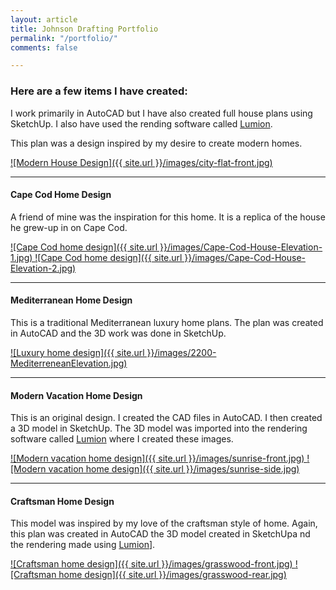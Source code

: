 ```yaml
---
layout: article
title: Johnson Drafting Portfolio
permalink: "/portfolio/"
comments: false

---
```


### Here are a few items I have created:
I work primarily in AutoCAD but I have also created full house plans using SketchUp. I also have used the rending software called [Lumion](https://lumion3d.com/3d-rendering-software.html).

This plan was a design inspired by my desire to create modern homes.

<a href="{{ site.url }}/images/city-flat-front.jpg" data-lightbox="city" data-title="A modern home design.">
    ![Modern House Design]({{ site.url }}/images/city-flat-front.jpg)
</a>

* * * * *

#### Cape Cod Home Design

A friend of mine was the inspiration for this home. It is a replica of the house he grew-up in on Cape Cod. 

<a href="{{ site.url }}/images/Cape-Cod-House-Elevation-1.jpg" data-lightbox="cape-cod" data-title="Cape Cod farmhouse design, The Saint's Rest">
    ![Cape Cod home design]({{ site.url }}/images/Cape-Cod-House-Elevation-1.jpg)
</a>

<a href="{{ site.url }}/images/Cape-Cod-House-Elevation-2.jpg" data-lightbox="cape-cod" data-title="Cape Cod farmhouse design, rear elevation">
    ![Cape Cod home design]({{ site.url }}/images/Cape-Cod-House-Elevation-2.jpg)
</a>

* * * * *

#### Mediterranean Home Design

This is a traditional Mediterranean luxury home plans. The plan was created in AutoCAD and the 3D work was done in SketchUp.

<a href="{{ site.url }}/images/2200-MediterreneanElevation.jpg" data-lightbox="image-1" data-title="A mediterranean luxury design.">
    ![Luxury home design]({{ site.url }}/images/2200-MediterreneanElevation.jpg)
</a>

* * * * *

#### Modern Vacation Home Design

This is an original design. I created the CAD files in AutoCAD. I then created a 3D model in SketchUp. The 3D model was imported into the rendering software called [Lumion](https://lumion3d.com/3d-rendering-software.html) where I created these images.

<a href="{{ site.url }}/images/sunrise-front.jpg" data-lightbox="vacation" data-title="A modern vacation home design, front view.">
    ![Modern vacation home design]({{ site.url }}/images/sunrise-front.jpg)
</a>

<a href="{{ site.url }}/images/sunrise-side.jpg" data-lightbox="vacation" data-title="A modern vacation home design, side view.">
    ![Modern vacation home design]({{ site.url }}/images/sunrise-side.jpg)
</a>

* * * * *

#### Craftsman Home Design

This model was inspired by my love of the craftsman style of home. Again, this plan was created in AutoCAD the 3D model created in SketchUpa nd the rendering made using [Lumion](https://lumion3d.com/3d-rendering-software.html)].

<a href="{{ site.url }}/images/grasswood-front.jpg" data-lightbox="craftsman" data-title="A craftman style home design, front view.">
    ![Craftsman home design]({{ site.url }}/images/grasswood-front.jpg)
</a>

<a href="{{ site.url }}/images/grasswood-rear.jpg" data-lightbox="craftsman" data-title="A craftsman style home design rear view.">
    ![Craftsman home design]({{ site.url }}/images/grasswood-rear.jpg)
</a>